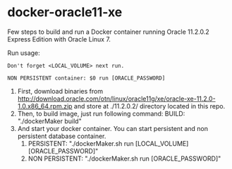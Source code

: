 # docker-oracle11-xe
Few steps to build and run a Docker container running Oracle 11.2.0.2 Express Edition with Oracle Linux 7.


Run usage: 
    
    Don't forget <LOCAL_VOLUME> next run.

    NON PERSISTENT container: $0 run [ORACLE_PASSWORD]


1. First, download binaries from http://download.oracle.com/otn/linux/oracle11g/xe/oracle-xe-11.2.0-1.0.x86_64.rpm.zip and store at ./11.2.0.2/ directory located in this repo.
2. Then, to build image, just run following command:
    BUILD: "./dockerMaker build"
3. And start your docker container. You can start persistent and non persistent database container.
    1. PERSISTENT: "./dockerMaker.sh run [LOCAL_VOLUME] [ORACLE_PASSWORD]"
    2. NON PERSISTENT: "./dockerMaker.sh run [ORACLE_PASSWORD]"